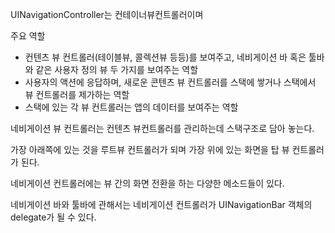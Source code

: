 UINavigationController는 컨테이너뷰컨트롤러이며 

주요 역할 

+ 컨텐츠 뷰 컨트롤러(테이블뷰, 콜렉션뷰 등등)를 보여주고, 네비게이션 바 혹은 툴바와 같은 사용자 정의 뷰 두 가지를 보여주는 역할
+ 사용자의 액션에 응답하며, 새로운 콘텐츠 뷰 컨트롤러를 스택에 쌓거나 스택에서 뷰 컨트롤러를 제가하는 역할
+ 스택에 있는 각 뷰 컨트롤러는 앱의 데이터를 보여주는 역할 



네비게이션 뷰 컨트롤러는 컨텐츠 뷰컨트롤러를 관리하는데 스택구조로 담아 놓는다.

가장 아래쪽에 있는 것을 루트뷰 컨트롤러가 되며 가장 위에 있는 화면을 탑 뷰 컨트롤러가 된다. 

네비게이션 컨트롤러에는 뷰 간의 화면 전환을 하는 다양한 메소드들이 있다. 



네비게이션 바와 툴바에 관해서는 네비게이션 컨트롤러가 UINavigationBar 객체의 delegate가 될 수 있다. 

